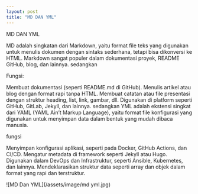 ```yaml
---
layout: post
title: "MD DAN YML"
---
```


MD DAN YML

MD adalah singkatan dari Markdown, yaitu format file teks yang digunakan untuk menulis dokumen dengan sintaks sederhana, tetapi bisa dikonversi ke HTML. Markdown sangat populer dalam dokumentasi proyek, README GitHub, blog, dan lainnya. sedangkan

Fungsi:

Membuat dokumentasi (seperti README.md di GitHub).
Menulis artikel atau blog dengan format rapi tanpa HTML.
Membuat catatan atau file presentasi dengan struktur heading, list, link, gambar, dll.
Digunakan di platform seperti GitHub, GitLab, Jekyll, dan lainnya.
sedangkan YML adalah ekstensi singkat dari YAML (YAML Ain’t Markup Language), yaitu format file konfigurasi yang digunakan untuk menyimpan data dalam bentuk yang mudah dibaca manusia.

fungsi

Menyimpan konfigurasi aplikasi, seperti pada Docker, GitHub Actions, dan CI/CD.
Mengatur metadata di framework seperti Jekyll atau Hugo.
Digunakan dalam DevOps dan Infrastruktur, seperti Ansible, Kubernetes, dan lainnya.
Mendeklarasikan struktur data seperti array dan objek dalam format yang rapi dan terstruktur.

![MD Dan YML](/assets/image/md yml.jpg)